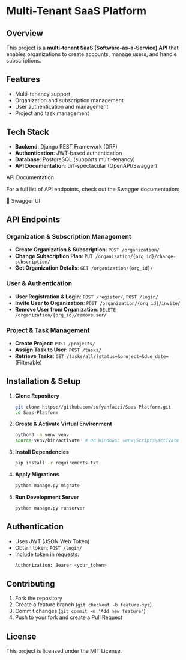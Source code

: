 # Multi-Tenant SaaS Platform

## Overview
This project is a **multi-tenant SaaS (Software-as-a-Service) API** that enables organizations to create accounts, manage users, and handle subscriptions.

## Features
- Multi-tenancy support
- Organization and subscription management
- User authentication and management
- Project and task management

## Tech Stack
- **Backend**: Django REST Framework (DRF)
- **Authentication**: JWT-based authentication
- **Database**: PostgreSQL (supports multi-tenancy)
- **API Documentation**: drf-spectacular (OpenAPI/Swagger)

API Documentation

For a full list of API endpoints, check out the Swagger documentation:

🔗 Swagger UI
## API Endpoints
### Organization & Subscription Management
- **Create Organization & Subscription**: `POST /organization/`
- **Change Subscription Plan**: `PUT /organization/{org_id}/change-subscription/`
- **Get Organization Details**: `GET /organization/{org_id}/`

### User & Authentication
- **User Registration & Login**: `POST /register/`, `POST /login/`
- **Invite User to Organization**: `POST /organization/{org_id}/invite/`
- **Remove User from Organization**: `DELETE /organization/{org_id}/removeuser/`

### Project & Task Management
- **Create Project**: `POST /projects/`
- **Assign Task to User**: `POST /tasks/`
- **Retrieve Tasks**: `GET /tasks/all/?status=&project=&due_date=` (Filterable)

## Installation & Setup
1. **Clone Repository**
   ```sh
   git clone https://github.com/sufyanfaizi/Saas-Platform.git
   cd Saas-Platform
   ```
2. **Create & Activate Virtual Environment**
   ```sh
   python3 -m venv venv
   source venv/bin/activate  # On Windows: venv\Scripts\activate
   ```
3. **Install Dependencies**
   ```sh
   pip install -r requirements.txt
   ```
4. **Apply Migrations**
   ```sh
   python manage.py migrate
   ```
5. **Run Development Server**
   ```sh
   python manage.py runserver
   ```

## Authentication
- Uses JWT (JSON Web Token)
- Obtain token: `POST /login/`
- Include token in requests:
  ```sh
  Authorization: Bearer <your_token>
  ```

## Contributing
1. Fork the repository
2. Create a feature branch (`git checkout -b feature-xyz`)
3. Commit changes (`git commit -m 'Add new feature'`)
4. Push to your fork and create a Pull Request

## License
This project is licensed under the MIT License.

